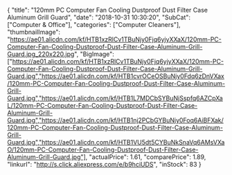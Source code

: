 {
	"title": "120mm PC Computer Fan Cooling Dustproof Dust Filter Case Aluminum Grill Guard",
	"date": "2018-10-31 10:30:20",
	"SubCat": ["Computer & Office"],
	"categories": ["Computer Cleaners"],
	"thumbnailImage": "https://ae01.alicdn.com/kf/HTB1xzRlCv1TBuNjy0Fjq6yjyXXaX/120mm-PC-Computer-Fan-Cooling-Dustproof-Dust-Filter-Case-Aluminum-Grill-Guard.jpg_220x220.jpg",
	"BigImage": ["https://ae01.alicdn.com/kf/HTB1xzRlCv1TBuNjy0Fjq6yjyXXaX/120mm-PC-Computer-Fan-Cooling-Dustproof-Dust-Filter-Case-Aluminum-Grill-Guard.jpg","https://ae01.alicdn.com/kf/HTB1cvrOCeOSBuNjy0Fdq6zDnVXax/120mm-PC-Computer-Fan-Cooling-Dustproof-Dust-Filter-Case-Aluminum-Grill-Guard.jpg","https://ae01.alicdn.com/kf/HTB1L7MDCbSYBuNjSspfq6AZCpXaL/120mm-PC-Computer-Fan-Cooling-Dustproof-Dust-Filter-Case-Aluminum-Grill-Guard.jpg","https://ae01.alicdn.com/kf/HTB1nj2PCbGYBuNjy0Foq6AiBFXak/120mm-PC-Computer-Fan-Cooling-Dustproof-Dust-Filter-Case-Aluminum-Grill-Guard.jpg","https://ae01.alicdn.com/kf/HTB1VU5dt5CYBuNkSnaVq6AMsVXaO/120mm-PC-Computer-Fan-Cooling-Dustproof-Dust-Filter-Case-Aluminum-Grill-Guard.jpg"],
	"actualPrice": 1.61,
	"comparePrice": 1.89,
	"linkurl": "http://s.click.aliexpress.com/e/b9hciUDS",
	"inStock": 83
}
